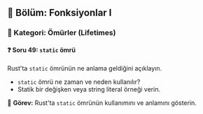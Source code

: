 ## 📗 Bölüm: Fonksiyonlar I  
### 🔹 Kategori: Ömürler (Lifetimes)  
#### ❓ Soru 49: `static` ömrü

Rust'ta `static` ömrünün ne anlama geldiğini açıklayın.

- `static` ömrü ne zaman ve neden kullanılır?
- Statik bir değişken veya string literal örneği verin.

🔧 **Görev:** Rust'ta `static` ömrünün kullanımını ve anlamını gösterin.
